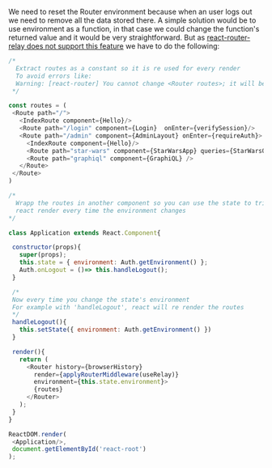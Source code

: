 We need to reset the Router environment because when an user logs out we need to remove all the data stored there. A simple solution would be to use environment as a function, in that case we could change the function's returned value and it would be very straightforward. But as [react-router-relay does not support this feature](https://goo.gl/vwxrPK) we have to do the following:
```javascript
/*
  Extract routes as a constant so it is re used for every render
  To avoid errors like:
  Warning: [react-router] You cannot change <Router routes>; it will be ignored
 */

const routes = (
 <Route path="/">
   <IndexRoute component={Hello}/>
   <Route path="/login" component={Login}  onEnter={verifySession}/>
   <Route path="/admin" component={AdminLayout} onEnter={requireAuth}>
     <IndexRoute component={Hello}/>
     <Route path="star-wars" component={StarWarsApp} queries={StarWarsQueries}/>
     <Route path="graphiql" component={GraphiQL} />
   </Route>
 </Route>
)

/*
  Wrapp the routes in another component so you can use the state to trigger
  react render every time the environment changes
*/

class Application extends React.Component{

 constructor(props){
   super(props);
   this.state = { environment: Auth.getEnvironment() };
   Auth.onLogout = ()=> this.handleLogout();
 }

 /*
 Now every time you change the state's environment
 For example with 'handleLogout', react will re render the routes
 */
 handleLogout(){
   this.setState({ environment: Auth.getEnvironment() })
 }

 render(){
   return (
     <Router history={browserHistory}
       render={applyRouterMiddleware(useRelay)}
       environment={this.state.environment}>
       {routes}
     </Router>
   );
 }
}

ReactDOM.render(
 <Application/>,
 document.getElementById('react-root')
);

```
